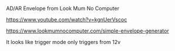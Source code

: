 AD/AR Envelope from Look Mum No Computer

https://www.youtube.com/watch?v=kgnUerVscoc

https://www.lookmumnocomputer.com/simple-envelope-generator

It looks like trigger mode only triggers from 12v
